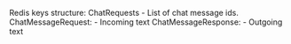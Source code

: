 Redis keys structure:
ChatRequests - List of chat message ids.
ChatMessageRequest:<id> - Incoming text
ChatMessageResponse:<id> - Outgoing text
